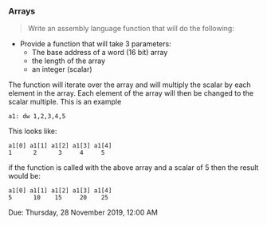 ### Arrays
>Write an assembly language function that will do the following:

 - Provide a function that will take 3 parameters:
	 - The base address of a word (16 bit) array
	 - the length of the array
	 - an integer (scalar)

The function will iterate over the array and will multiply the scalar by each element in the array. Each element of the array will then be changed to the scalar multiple. This is an example

```a1: dw 1,2,3,4,5```

This looks like:

```
a1[0] a1[1] a1[2] a1[3] a1[4]
1	   2 	  3 	4 	  5
```

if the function is called with the above array and a scalar of 5 then the result would be:

```
a1[0] a1[1] a1[2] a1[3] a1[4]
5 	   10 	 15 	20 	  25
```
Due: Thursday, 28 November 2019, 12:00 AM